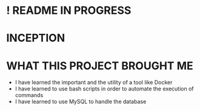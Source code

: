 # ! README IN PROGRESS

# INCEPTION

# WHAT THIS PROJECT BROUGHT ME
- I have learned the important and the utility of a tool like Docker
- I have learned to use bash scripts in order to automate the execution of commands
- I have learned to use MySQL to handle the database
